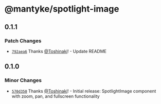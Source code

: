 # @mantyke/spotlight-image

## 0.1.1

### Patch Changes

- [`792aea6`](https://github.com/Toshinaki/mantyke/commit/792aea6990995c7132920cd9cb4a49116d9b00ab) Thanks [@Toshinaki](https://github.com/Toshinaki)! - Update README

## 0.1.0

### Minor Changes

- [`570d350`](https://github.com/Toshinaki/mantyke/commit/570d35092a1b5d1b4d8d73471bf824714e153804) Thanks [@Toshinaki](https://github.com/Toshinaki)! - Initial release: SpotlightImage component with zoom, pan, and fullscreen functionality
